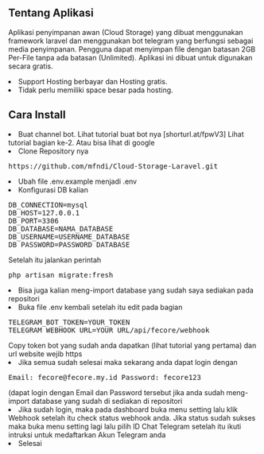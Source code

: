 ## Tentang Aplikasi

Aplikasi penyimpanan awan (Cloud Storage) yang dibuat menggunakan framework laravel dan menggunakan bot telegram yang berfungsi sebagai media penyimpanan. 
Pengguna dapat menyimpan file dengan batasan 2GB Per-File tanpa ada batasan (Unlimited). Aplikasi ini dibuat untuk digunakan secara gratis.

<li>Support Hosting berbayar dan Hosting gratis.</li>
<li>Tidak perlu memiliki space besar pada hosting.</li>


## Cara Install
<li>Buat channel bot. Lihat tutorial buat bot nya [shorturl.at/fpwV3] Lihat tutorial bagian ke-2. Atau bisa lihat di google</li>
<li>Clone Repository nya <pre>https://github.com/mfndi/Cloud-Storage-Laravel.git</pre>
<li>Ubah file .env.example menjadi .env</li>
<li>Konfigurasi DB kalian
<pre>DB_CONNECTION=mysql
DB_HOST=127.0.0.1
DB_PORT=3306
DB_DATABASE=NAMA_DATABASE
DB_USERNAME=USERNAME_DATABASE
DB_PASSWORD=PASSWORD_DATABASE
</pre>
    Setelah itu jalankan perintah <pre>php artisan migrate:fresh</pre>
    </li>
<li>Bisa juga kalian meng-import database yang sudah saya sediakan pada repositori</li>
<li>Buka file .env kembali setelah itu edit pada bagian 
    <pre>TELEGRAM_BOT_TOKEN=YOUR_TOKEN
TELEGRAM_WEBHOOK_URL=YOUR_URL/api/fecore/webhook
</pre>
 Copy token bot yang sudah anda dapatkan (lihat tutorial yang pertama) dan url website wejib https</li>
<li>Jika semua sudah selesai maka sekarang anda dapat login dengan <pre>Email: fecore@fecore.my.id Password: fecore123</pre>
    (dapat login dengan Email dan Password tersebut jika anda sudah meng-import database yang sudah di sediakan di repositori</li>

<li>Jika sudah login, maka pada dashboard buka menu setting lalu klik Webhook setelah itu check status webhook anda. Jika status sudah sukses maka 
    buka menu setting lagi lalu pilih ID Chat Telegram setelah itu ikuti intruksi untuk medaftarkan Akun Telegram anda</li>
<li>Selesai</li>
